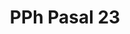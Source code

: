 ---
id: 99
title: PPh Pasal 23
linkurl: https://kutt.it/LkgQPA
fitur: resume
category: pph
topik: PPh Pasal 23
type: word
tgl: 11 Desember 2019
---